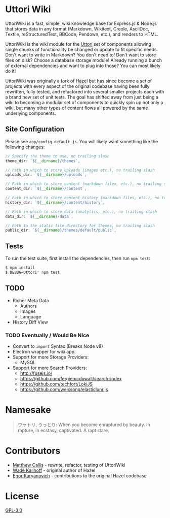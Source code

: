 # Uttori Wiki

UttoriWiki is a fast, simple, wiki knowledge base for Express.js & Node.js that stores data in any format (Markdown, Wikitext, Creole, AsciiDoc, Textile, reStructuredText, BBCode, Pendown, etc.), and renders to HTML.

UttoriWiki is the wiki module for the [Uttori](https://github.com/uttori) set of components allowing single chunks of functionality be changed or update to fit specific needs. Don't want to write in Markdown? You don't need to! Don't want to store files on disk? Choose a database storage module! Already running a bunch of external dependencies and want to plug into those? You can most likely do it!

UttoriWiki was originally a fork of [Hazel](https://github.com/wkallhof/hazel) but has since become a set of projects with every aspect of the original codebase having been fully rewritten, fully tested, and refactored into several smaller projects each with a brand new set of unit tests. The goal has shifted away from just being a wiki to becoming a modular set of components to quickly spin up not only a wiki, but many other types of content flows all powered by the same underlying components.

## Site Configuration

Please see `app/config.default.js`. You will likely want something like the following changes:

```javascript
// Specify the theme to use, no trailing slash
theme_dir: `${__dirname}/themes`,

// Path in which to store uploads (images etc.), no trailing slash
uploads_dir: `${__dirname}/uploads`,

// Path in which to store content (markdown files, etc.), no trailing slash
content_dir: `${__dirname}/content`,

// Path in which to store content history (markdown files, etc.), no trailing slash
history_dir: `${__dirname}/content/history`,

// Path in which to store data (analytics, etc.), no trailing slash
data_dir: `${__dirname}/data`,

// Path to the static file directory for themes, no trailing slash
public_dir: `${__dirname}/themes/default/public`,
```

## Tests

To run the test suite, first install the dependencies, then run `npm test`:

```bash
$ npm install
$ DEBUG=Uttori* npm test
```

## TODO
- Richer Meta Data
  - Authors
  - Images
  - Language
- History Diff View

### TODO Eventually / Would Be Nice
- Convert to `import` Syntax (Breaks Node v8)
- Electron wrapper for wiki app.
- Support for more Storage Providers:
  - MySQL
- Support for more Search Providers:
  - http://fusejs.io/
  - https://github.com/fergiemcdowall/search-index
  - https://github.com/techfort/LokiJS
  - https://github.com/weixsong/elasticlunr.js

# Namesake

> ウットリ, うっとり: When you become enraptured by beauty. In rapture, in ecstasy, captivated. A rapt stare.

# Contributors

 - [Matthew Callis](https://github.com/MatthewCallis) - rewrite, refactor, testing of UttoriWiki
 - [Wade Kallhoff](https://github.com/wkallhof) - original author of Hazel
 - [Egor Kuryanovich](https://github.com/Sontan) - contributions to the original Hazel codebase

# License
  [GPL-3.0](LICENSE)
